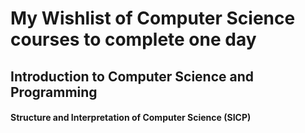 # My Wishlist of Computer Science courses to complete one day

## Introduction to Computer Science and Programming

#### Structure and Interpretation of Computer Science (SICP)
